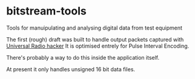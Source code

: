 # bitstream-tools
Tools for manuipulating and analysing digital data from test equipment

The first (rough) draft was built to handle  output packets captured with [Universal Radio hacker](https://github.com/jopohl/urh)
It is optimised entrely for Pulse Interval Encoding.

There's probably a way to do this inside the application itself.

At present it only handles unsigned 16 bit data files.
